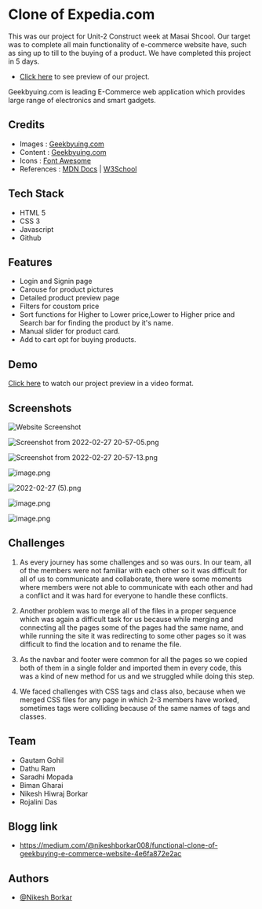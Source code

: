 # Clone of Expedia.com
This was our project for Unit-2 Construct week at Masai Shcool.
Our target was to complete all main functionality of e-commerce website have, such as sing up to till to the buying of a product.
We have completed this project in 5 days.

- [Click here](https://geekbuying-com-clone.vercel.app/) to see preview of our project.

Geekbyuing.com is leading E-Commerce web application which provides large range of electronics and smart gadgets.




## Credits

 - Images : [Geekbyuing.com](https://www.geekbuying.com/)
 - Content : [Geekbyuing.com](https://www.geekbuying.com/)
 - Icons : [Font Awesome](https://fontawesome.com/)
 - References : [MDN Docs](https://developer.mozilla.org/en-US/) | [W3School](https://www.w3schools.com/)

## Tech Stack

- HTML 5
- CSS 3
- Javascript
- Github
## Features

- Login and Signin page
- Carouse for product pictures
- Detailed product preview page
- Filters for coustom price
- Sort functions for Higher to Lower price,Lower to Higher price and Search bar for finding the product by it's name.
- Manual slider for product card.
- Add to cart opt for buying products.



## Demo

[Click here](https://drive.google.com/file/d/1-kuWbPpRxf_hCHESnUfWqlrbqgwa-XOp/view?usp=sharing) to watch our project preview in a video format. 



## Screenshots

![Website Screenshot](https://cdn.hashnode.com/res/hashnode/image/upload/v1645977375942/ZvvdOsCvM.png)

![Screenshot from 2022-02-27 20-57-05.png](https://cdn.hashnode.com/res/hashnode/image/upload/v1645976977453/Syoyw5ZJX.png)



![Screenshot from 2022-02-27 20-57-13.png](https://cdn.hashnode.com/res/hashnode/image/upload/v1645977058939/RFwDg5uqJ.png)

![image.png](https://cdn.hashnode.com/res/hashnode/image/upload/v1645952211716/aSboxm1Phc.png)



![2022-02-27 (5).png](https://cdn.hashnode.com/res/hashnode/image/upload/v1645974613126/Qu0VM_qxC.png)



![image.png](https://cdn.hashnode.com/res/hashnode/image/upload/v1645952352339/FP-TI7Jbr.png)



![image.png](https://cdn.hashnode.com/res/hashnode/image/upload/v1645952436530/5Y4-JLPNF.png)
## Challenges

1. As every journey has some challenges and so was ours. In our team, all of the members were not familiar with each other so it was difficult for all of us to communicate and collaborate, there were some moments where members were not able to communicate with each other and had a conflict and it was hard for everyone to handle these conflicts.

2. Another problem was to merge all of the files in a proper sequence which was again a difficult task for us because while merging and connecting all the pages some of the pages had the same name, and while running the site it was redirecting to some other pages so it was difficult to find the location and to rename the file.

3. As the navbar and footer were common for all the pages so we copied both of them in a single folder and imported them in every code, this was a kind of new method for us and we struggled while doing this step.

4. We faced challenges with CSS tags and class also, because when we merged CSS files for any page in which 2-3 members have worked, sometimes tags were colliding because of the same names of tags and classes.

## Team

- Gautam Gohil
- Dathu Ram
- Saradhi Mopada
- Biman Gharai
- Nikesh Hiwraj Borkar
- Rojalini Das

## Blogg link

- https://medium.com/@nikeshborkar008/functional-clone-of-geekbuying-e-commerce-website-4e6fa872e2ac

## Authors

- [@Nikesh Borkar](https://github.com/NikeshBorkar)
